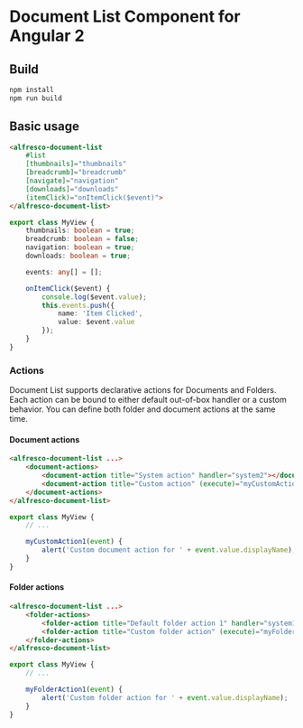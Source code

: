 # Document List Component for Angular 2

## Build

```sh
npm install
npm run build
```

## Basic usage

```html
<alfresco-document-list
    #list
    [thumbnails]="thumbnails"
    [breadcrumb]="breadcrumb"
    [navigate]="navigation"
    [downloads]="downloads"
    (itemClick)="onItemClick($event)">
</alfresco-document-list>
```

```ts
export class MyView {
    thumbnails: boolean = true;
    breadcrumb: boolean = false;
    navigation: boolean = true;
    downloads: boolean = true;

    events: any[] = [];

    onItemClick($event) {
        console.log($event.value);
        this.events.push({
            name: 'Item Clicked',
            value: $event.value
        });
    }
}
```

### Actions

Document List supports declarative actions for Documents and Folders.
Each action can be bound to either default out-of-box handler or a custom behavior.
You can define both folder and document actions at the same time.

#### Document actions

```html
<alfresco-document-list ...>
    <document-actions>
        <document-action title="System action" handler="system2"></document-action>
        <document-action title="Custom action" (execute)="myCustomAction1($event)"></document-action>
    </document-actions>
</alfresco-document-list>
```

```ts
export class MyView {
    // ...

    myCustomAction1(event) {
        alert('Custom document action for ' + event.value.displayName);
    }
}
```

#### Folder actions

```html
<alfresco-document-list ...>
    <folder-actions>
        <folder-action title="Default folder action 1" handler="system1"></folder-action>
        <folder-action title="Custom folder action" (execute)="myFolderAction1($event)"></folder-action>
    </folder-actions>
</alfresco-document-list>
```

```ts
export class MyView {
    // ...

    myFolderAction1(event) {
        alert('Custom folder action for ' + event.value.displayName);
    }
}
```
